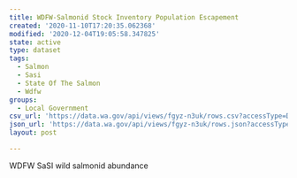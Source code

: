 ```yaml
---
title: WDFW-Salmonid Stock Inventory Population Escapement
created: '2020-11-10T17:20:35.062368'
modified: '2020-12-04T19:05:58.347825'
state: active
type: dataset
tags:
  - Salmon
  - Sasi
  - State Of The Salmon
  - Wdfw
groups:
  - Local Government
csv_url: 'https://data.wa.gov/api/views/fgyz-n3uk/rows.csv?accessType=DOWNLOAD'
json_url: 'https://data.wa.gov/api/views/fgyz-n3uk/rows.json?accessType=DOWNLOAD'
layout: post

---
```

WDFW SaSI wild salmonid abundance
